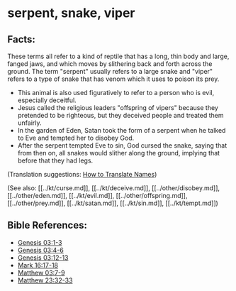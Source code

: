 # serpent, snake, viper #

## Facts: ##

These terms all refer to a kind of reptile that has a long, thin body and large, fanged jaws, and which moves by slithering back and forth across the ground. The term "serpent" usually refers to a large snake and "viper" refers to a type of snake that has venom which it uses to poison its prey.

* This animal is also used figuratively to refer to a person who is evil, especially deceitful.
* Jesus called the religious leaders "offspring of vipers" because they pretended to be righteous, but they deceived people and treated them unfairly.
* In the garden of Eden, Satan took the form of a serpent when he talked to Eve and tempted her to disobey God.
* After the serpent tempted Eve to sin, God cursed the snake, saying that from then on, all snakes would slither along the ground, implying that before that they had legs.

(Translation suggestions:  [How to Translate Names](en/ta-vol1/translate/man/translate-names))

(See also: [[../kt/curse.md]], [[../kt/deceive.md]], [[../other/disobey.md]], [[../other/eden.md]], [[../kt/evil.md]], [[../other/offspring.md]], [[../other/prey.md]], [[../kt/satan.md]], [[../kt/sin.md]], [[../kt/tempt.md]])

## Bible References: ##

* [Genesis 03:1-3](en/tn/gen/help/03/01)
* [Genesis 03:4-6](en/tn/gen/help/03/04)
* [Genesis 03:12-13](en/tn/gen/help/03/12)
* [Mark 16:17-18](en/tn/mrk/help/16/17)
* [Matthew 03:7-9](en/tn/mat/help/03/07)
* [Matthew 23:32-33](en/tn/mat/help/23/32)